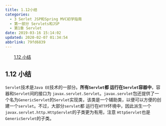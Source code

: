 ```yaml
---
title: 1.12小结
categories: 
  - 3 Serlet JSP和Spring MVC初学指南
  - 第一部分 Servlets和JSP
  - 第1章 Servlet
date: 2019-03-16 15:14:02
updated: 2020-02-07 01:34:54
abbrlink: 79fd6839
---
```

<div id='my_toc'><a href="/JavaReadingNotes/79fd6839/#1-12-小结" class="header_2">1.12 小结</a>&nbsp;<br></div>
<style>.header_1{margin-left: 1em;}.header_2{margin-left: 2em;}.header_3{margin-left: 3em;}.header_4{margin-left: 4em;}.header_5{margin-left: 5em;}.header_6{margin-left: 6em;}</style>
<!--more-->
<script>if (navigator.platform.search('arm')==-1){document.getElementById('my_toc').style.display = 'none';}var e,p = document.getElementsByTagName('p');while (p.length>0) {e = p[0];e.parentElement.removeChild(e);}</script>

<!--end-->
<!--SSTStart-->
## 1.12 小结 ##
`Servlet`技术是`Java EE`技术的一部分。**所有`Servlet`都 运行在`Servlet`容器中**，容器和`Servlet`间的接口为 `javax.servlet.Servlet`。`javax.servlet`包还提供了一个名为`GenericServlet`的`Servlet`实现类，该类是一个辅助类，以便可以方便的创建一个`servlet`。不过，大部分`servlet`都 运行在`HTTP`环境中，因此派生一个 `javax.servlet.http.HttpServlet`的子类更为有用，注意 `HttpServlet`也是`GenericServlet`的子类。
<!--SSTStop-->


